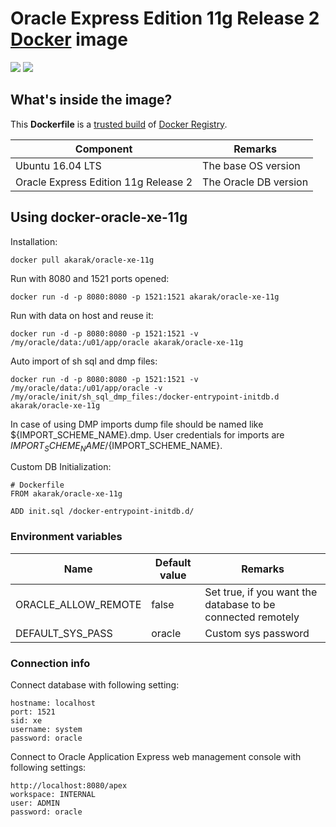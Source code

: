 Oracle Express Edition 11g Release 2 [Docker](https://www.docker.com) image
============================
[![](https://images.microbadger.com/badges/image/akarak/oracle-xe-11g.svg)](https://microbadger.com/images/akarak/oracle-xe-11g "Get your own image badge on microbadger.com")
[![](https://images.microbadger.com/badges/version/akarak/oracle-xe-11g.svg)](https://microbadger.com/images/akarak/oracle-xe-11g "Get your own version badge on microbadger.com")

## What's inside the image?
This **Dockerfile** is a [trusted build](https://registry.hub.docker.com/u/akarak/oracle-xe-11g/) of [Docker Registry](https://registry.hub.docker.com/).


| Component        | Remarks |
| ---------------- | ------------------- |
| Ubuntu 16.04 LTS | The base OS version |
| Oracle Express Edition 11g Release 2 | The Oracle DB version |

## Using docker-oracle-xe-11g

Installation:
```
docker pull akarak/oracle-xe-11g
```

Run with 8080 and 1521 ports opened:
```
docker run -d -p 8080:8080 -p 1521:1521 akarak/oracle-xe-11g
```

Run with data on host and reuse it:
```
docker run -d -p 8080:8080 -p 1521:1521 -v /my/oracle/data:/u01/app/oracle akarak/oracle-xe-11g
```

Auto import of sh sql and dmp files:
```
docker run -d -p 8080:8080 -p 1521:1521 -v /my/oracle/data:/u01/app/oracle -v /my/oracle/init/sh_sql_dmp_files:/docker-entrypoint-initdb.d akarak/oracle-xe-11g
```
In case of using DMP imports dump file should be named like ${IMPORT_SCHEME_NAME}.dmp. User credentials for imports are ${IMPORT_SCHEME_NAME}/${IMPORT_SCHEME_NAME}.

Custom DB Initialization:
```
# Dockerfile
FROM akarak/oracle-xe-11g

ADD init.sql /docker-entrypoint-initdb.d/
```

### Environment variables

| Name        | Default value | Remarks |
| ---------------- | ------------------- | ------------------- |
| ORACLE_ALLOW_REMOTE | false | Set true, if you want the database to be connected remotely |
| DEFAULT_SYS_PASS | oracle | Custom sys password |

### Connection info

Connect database with following setting:
```
hostname: localhost
port: 1521
sid: xe
username: system
password: oracle
```

Connect to Oracle Application Express web management console with following settings:
```
http://localhost:8080/apex
workspace: INTERNAL
user: ADMIN
password: oracle
```
